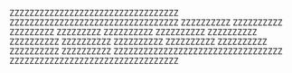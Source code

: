 ZZZZZZZZZZZZZZZZZZZZZZZZZZZZZZZZZZ
ZZZZZZZZZZZZZZZZZZZZZZZZZZZZZZZZZZ
						ZZZZZZZZZZ
						ZZZZZZZZZZ
					ZZZZZZZZZ
					ZZZZZZZZZ
				ZZZZZZZZZZ
				ZZZZZZZZZZ
			ZZZZZZZZZZ
			ZZZZZZZZZZ
		ZZZZZZZZZZ
		ZZZZZZZZZZ
	ZZZZZZZZZZ
	ZZZZZZZZZZ
ZZZZZZZZZZ
ZZZZZZZZZZ
ZZZZZZZZZZZZZZZZZZZZZZZZZZZZZZZZZZ
ZZZZZZZZZZZZZZZZZZZZZZZZZZZZZZZZZZ
